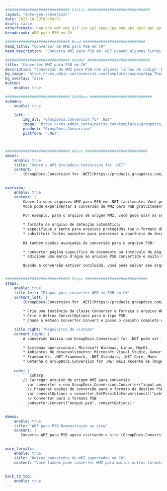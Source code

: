 ```yaml
---
############################# Static ############################
layout: "auto-gen-conversion"
date: 2022-10-29T02:54:51
draft: false
otherformats: bmp dcm emf emz gif ico jp2 jpeg jpg png pps ppsx ppt pptx psb psd svg svgz tga tif tiff webp wmf wmz
breadcrumb: WMZ para PSB em C#

############################# Head ############################
head_title: "Conversor de WMZ para PSB em C#"
head_description: "Converta WMZ para PSB em .NET usando algumas linhas de código. Use a API de conversão de documentos do GroupDocs para converter mais de 160 formatos de arquivo."

############################# Header ############################
title: "Converter WMZ para PSB em C#"
description: "Conversão de WMZ para PSB com algumas linhas de código .NET"
bg_image: "https://cms.admin.containerize.com/templates/aspose/App_Themes/V3/images/bg/header1.png"
bg_overlay: false
button:
    enable: true

############################# SubMenu ############################
submenu:
    enable: true

    left:
        img_alt: "GroupDocs.Conversion for .NET"
        image: "https://cms.admin.containerize.com/templates/groupdocs/images/product-logos/90x90-noborder/groupdocs-conversion-net.png"
        product: "GroupDocs.Conversion"
        platform: ".NET"



############################# About ############################
about:
    enable: true
    title: "Sobre a API GroupDocs.Conversion for .NET"
    content: |
        [GroupDocs.Conversion for .NET](https://products.groupdocs.com/conversion/net/) pode ser usado para converter Microsoft Word, Excel, PowerPoint, PDF, Visio e outros formatos. GroupDocs.Conversion é uma API independente que é adequada para sistemas internos e de back-end onde é necessário alto desempenho. Não depende de nenhum software como Microsoft ou Open Office.
    

overview:
    enable: true
    content: |
        Converta seus arquivos WMZ para PSB em .NET facilmente. Você pode usar apenas algumas linhas de código C# em qualquer plataforma de sua escolha, como - Windows, Linux, macOS.
        Você pode experimentar a conversão de WMZ para PSB gratuitamente e avaliar a qualidade dos resultados da conversão. Juntamente com cenários de conversão de arquivo simples, você pode tentar opções mais avançadas para carregar o arquivo de origem WMZ e para salvar o resultado de saída PSB. 
        
        Por exemplo, para o arquivo de origem WMZ, você pode usar as seguintes opções de carregamento:

        * formato de arquivo de detecção automática;
        * especifique a senha para arquivos protegidos (se o formato de arquivo suportar);
        * substituir fontes ausentes para preservar a aparência do documento.
        
        Há também opções avançadas de conversão para o arquivo PSB:

        * converter página específica do documento ou intervalo de páginas;
        * adicione uma marca d'água ao arquivo PSB convertido e muito mais.

        Quando a conversão estiver concluída, você pode salvar seu arquivo PSB no caminho do arquivo local ou em qualquer armazenamento de terceiros, como FTP, Amazon S3, Google Drive, Dropbox etc. Observe - para converter WMZ para {{ TO}} não há necessidade de nenhum software adicional instalado - como MS Office, Open Office, Adobe Acrobat Reader etc.


############################# Steps ############################
steps:
    enable: true
    title_left: "Etapas para converter WMZ em PSB em C#"
    content_left: |
        [GroupDocs.Conversion for .NET](https://products.groupdocs.com/conversion/net/) torna mais fácil para os desenvolvedores converter um arquivo WMZ para PSB com algumas linhas de código.
        
        * Crie uma instância da classe Converter e forneça o arquivo WMZ com o caminho completo
        * Crie e defina ConvertOptions para o tipo PSB.
        * Chame o método Converter.Convert e passe o caminho completo e o formato (PSB) como parâmetro

    title_right: "Requisitos de sistema"
    content_right: |
        A conversão básica com GroupDocs.Conversion for .NET pode ser feita em apenas algumas etapas simples. Nossas APIs são suportadas em todas as principais plataformas e sistemas operacionais. Antes de executar o código abaixo, certifique-se de ter os seguintes pré-requisitos instalados em seu sistema.

        * Sistemas operacionais: Microsoft Windows, Linux, MacOS
        * Ambientes de desenvolvimento: Microsoft Visual Studio, Xamarin, MonoDevelop
        * Frameworks: .NET Framework, .NET Standard, .NET Core, Mono
        * Obtenha o GroupDocs.Conversion for .NET mais recente de [Nuget](https://www.nuget.org/packages/groupdocs.conversion)
         
    code: |
        ```csharp    
        // Carregar arquivo de origem WMZ para conversão
          var converter = new GroupDocs.Conversion.Converter("input.wmz");
          // Preparar opções de conversão para o formato de destino PSB
          var convertOptions = converter.GetPossibleConversions()["psb"].ConvertOptions;
          // Converter para o formato PSB
          converter.Convert("output.psb", convertOptions);
        ```

demos:
    enable: true
    title: "WMZ para PSB Demonstração ao vivo"
    content: |
       Converta WMZ para PSB agora visitando o site [GroupDocs.Conversion App](https://products.groupdocs.app/conversion/family). A demonstração online tem as seguintes vantagens
          

more_formats:
    enable: true
    title: "Outras conversões de WMZ suportadas em C#"
    content: "Você também pode converter WMZ para muitos outros formatos de arquivo. Por favor, veja a lista abaixo."
       
       
back_to_top:
    enable: true
---
```

